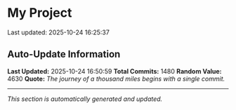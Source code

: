 # My Project


Last updated: 2025-10-24 16:25:37















































































































































































































































































































































































































































































































































































































































































































































































































































































































































































































































































































































































































































































































































































































































































































































































































































































































































































































































































































































## Auto-Update Information

**Last Updated:** 2025-10-24 16:50:59
**Total Commits:** 1480
**Random Value:** 4630
**Quote:** _The journey of a thousand miles begins with a single commit._

---
_This section is automatically generated and updated._